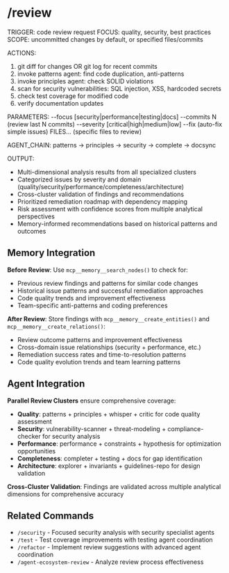 # /review

TRIGGER: code review request
FOCUS: quality, security, best practices
SCOPE: uncommitted changes by default, or specified files/commits

ACTIONS:
1. git diff for changes OR git log for recent commits
2. invoke patterns agent: find code duplication, anti-patterns
3. invoke principles agent: check SOLID violations
4. scan for security vulnerabilities: SQL injection, XSS, hardcoded secrets
5. check test coverage for modified code
6. verify documentation updates

PARAMETERS:
--focus [security|performance|testing|docs]
--commits N (review last N commits)
--severity [critical|high|medium|low]
--fix (auto-fix simple issues)
FILES... (specific files to review)

AGENT_CHAIN:
patterns -> principles -> security -> complete -> docsync

OUTPUT:
- Multi-dimensional analysis results from all specialized clusters
- Categorized issues by severity and domain (quality/security/performance/completeness/architecture)
- Cross-cluster validation of findings and recommendations
- Prioritized remediation roadmap with dependency mapping
- Risk assessment with confidence scores from multiple analytical perspectives
- Memory-informed recommendations based on historical patterns and outcomes

## Memory Integration

**Before Review**: Use `mcp__memory__search_nodes()` to check for:
- Previous review findings and patterns for similar code changes
- Historical issue patterns and successful remediation approaches
- Code quality trends and improvement effectiveness
- Team-specific anti-patterns and coding preferences

**After Review**: Store findings with `mcp__memory__create_entities()` and `mcp__memory__create_relations()`:
- Review outcome patterns and improvement effectiveness
- Cross-domain issue relationships (security + performance, etc.)
- Remediation success rates and time-to-resolution patterns
- Code quality evolution trends and team learning patterns

## Agent Integration

**Parallel Review Clusters** ensure comprehensive coverage:
- **Quality**: patterns + principles + whisper + critic for code quality assessment
- **Security**: vulnerability-scanner + threat-modeling + compliance-checker for security analysis
- **Performance**: performance + constraints + hypothesis for optimization opportunities
- **Completeness**: completer + testing + docs for gap identification
- **Architecture**: explorer + invariants + guidelines-repo for design validation

**Cross-Cluster Validation**: Findings are validated across multiple analytical dimensions for comprehensive accuracy

## Related Commands

- `/security` - Focused security analysis with security specialist agents
- `/test` - Test coverage improvements with testing agent coordination
- `/refactor` - Implement review suggestions with advanced agent coordination
- `/agent-ecosystem-review` - Analyze review process effectiveness